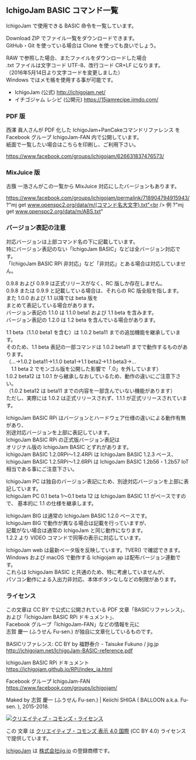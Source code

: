 ## IchigoJam BASIC コマンド一覧

IchigoJam で使用できる BASIC 命令を一覧しています。

Download ZIP でファイル一覧をダウンロードできます。<br />
GitHub・Git を使っている場合は Clone を使っても良いでしょう。

RAW で参照した場合、またファイルをダウンロードした場合<br />
.txt ファイルは文字コード UTF-8、改行コード CR+LF になります。<br />
（2016年5月14日より文字コードを変更しました）<br />
Windows ではメモ帳を使用する事が可能です。

* IchigoJam (公式) http://ichigojam.net/
* イチゴジャム レシピ (公開元) https://15jamrecipe.jimdo.com/

### PDF 版

西澤 眞人さんが PDF 化した IchigoJam+PanCakeコマンドリファレンス を<br />
Facebook グループ IchigoJam-FAN 内で公開しています。<br />
紙面で一覧したい場合はこちらを印刷し、ご利用下さい。

https://www.facebook.com/groups/ichigojam/626631837476573/

### MixJuice 版

古籏 一浩さんがこの一覧から MixJuice 対応にしたバージョンもあります。

https://www.facebook.com/groups/ichigojam/permalink/718904794915943/<br />
?"mj get www.openspc2.org/data/m/(コマンド名大文字).txt"<br />
例 ?"mj get www.openspc2.org/data/m/ABS.txt"

### バージョン表記の注意

対応バージョンは上部コマンド名の下に記載しています。<br />
特にバージョン表記のない「IchigoJam BASIC」などは全バージョン対応です。<br />
「IchigoJam BASIC RPi 非対応」など「非対応」とある場合は対応していません。

0.9.8 および 0.9.9 は正式リリースがなく、RC 版しか存在しません。<br />
0.9.8 または 0.9.9 と記載している場合は、それらの RC 版全般を指します。<br />
また 1.0.0 および 1.1 以降では beta 版を<br />
まとめて表記している場合があります。<br />
バージョン表記の 1.1.0 は 1.1.0 beta1 および 1.1 beta を含みます。<br />
バージョン表記の 1.2.0 は 1.2 beta を含んでいる場合があります。

1.1 beta（1.1.0 beta1 を含む）は 1.0.2 beta11 までの追加機能を継承しています。<br />
そのため、1.1 beta 表記の一部コマンドは 1.0.2 beta11 までで動作するものがあります。<br />
（...→1.0.2 beta11→1.1.0 beta1→1.1 beta2→1.1 beta3→...<br />
　1.1 beta 2 でモンゴル版を公開した影響で「.0」を外しています）<br />
1.0.2 beta12 は 1.0.1 から継承しなおしているため、動作の違いにご注意下さい。<br />
（1.0.2 beta12 は beta11 までの内容を一部含んでいない機能があります）<br />
ただし、実際には 1.0.2 は正式リリースされず、1.1.1 が正式リリースされています。

IchigoJam BASIC RPi はバージョンとハードウェア仕様の違いによる動作有無があり、<br />
別途対応バージョンを上部に表記しています。<br />
IchigoJam BASIC RPi の正式版バージョン表記は<br />
オリジナル版の IchigoJam BASIC とずれがあります。<br />
IchigoJam BASIC 1.2.0RPi～1.2.4RPi は IchigoJam BASIC 1.2.3 ベース、<br />
IchigoJam BASIC 1.2.5RPi～1.2.6RPi は IchigoJam BASIC 1.2b56・1.2b57 IoT 相当である事にご注意下さい。

IchigoJam PC は独自のバージョン表記にため、別途対応バージョンを上部に表記しています。<br />
IchigoJam PC 0.1 beta 1～0.1 beta 12 は IchigoJam BASIC 1.1 がベースですので、
基本的に 1.1 の仕様を継承します。<br />

IchigoJam BIG は通常の IchigoJam BASIC 1.2.0 ベースです。<br />
IchigoJam BIG で動作が異なる場合は記載を行っていますが、<br />
記載がない場合は通常の IchigoJam と同じ動作になります。<br />
1.2.2 より VIDEO コマンドで同等の表示に対応しています。

IchigoJam web は最新ベータ版を反映しています。?VER() で確認できます。<br />
Windows および macOS で動作する Ichigojam ap は配布バージョン連動です。<br />
これらは IchigoJam BASIC と共通のため、特に考慮していませんが、<br />
パソコン動作による入出力非対応、本体ボタンなしなどの制限があります。

### ライセンス

この文章は CC BY で公式に公開されている PDF 文章「BASICリファレンス」、<br />
および「IchigoJam BASIC RPi ドキュメント」、<br />
Facebook グループ「IchigoJam-FAN」などの情報を元に<br />
志賀 慶一 (ふうせん Fu-sen.) が独自に文章化しているものです。

BASICリファレンス: CC BY by 福野泰介 - Taisuke Fukuno / jig.jp<br />
http://ichigojam.net/IchigoJam-BASIC-reference.pdf

IchigoJam BASIC RPi ドキュメント<br />
https://ichigojam.github.io/RPi/index_ja.html

Facebook グループ IchigoJam-FAN<br />
https://www.facebook.com/groups/ichigojam/<br />

Maked by 志賀 慶一 (ふうせん Fu-sen.) | Keiichi SHIGA ( BALLOON a.k.a. Fu-sen. ), 2015-2018.

<a rel="license" href="http://creativecommons.org/licenses/by/4.0/"><img alt="クリエイティブ・コモンズ・ライセンス" style="border-width:0" src="https://licensebuttons.net/l/by/4.0/88x31.png" /></a>

この 文章 は <a rel="license" href="http://creativecommons.org/licenses/by/4.0/">クリエイティブ・コモンズ 表示 4.0 国際</a> (CC BY 4.0) ライセンスで提供しています。

<a href="http://ichigojam.net/" target="_blank">IchigoJam</a> は <a href="http://jig.jp/" target="_blank">株式会社jig.jp</a> の登録商標です。
